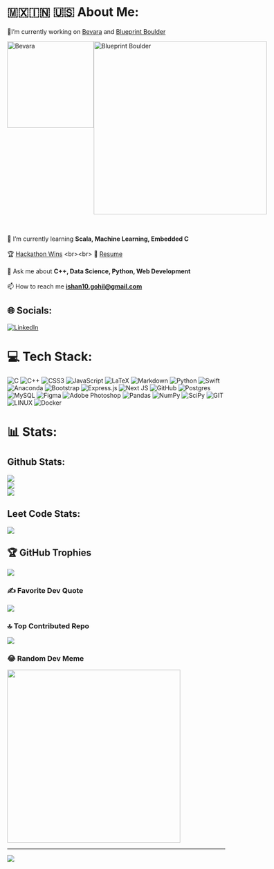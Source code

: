 # 🇲🇽🇮🇳 🇺🇸 About Me:
🔨I’m currently working on [Bevara](https://github.com/bevara-outdoors) and [Blueprint Boulder](https://blueprintboulder.org/)

<div style="display: flex;">
    <div>
        <img src="https://github.com/IshanGProjects/IshanGProjects/assets/86436938/db7ef93e-62a2-4a99-9025-3c2885ea7f6d" alt="Bevara" width="200""/>
    </div>
    <div>
        <img src="https://github.com/IshanGProjects/IshanGProjects/assets/86436938/57f94306-2e21-4156-8b27-c24abe797811" alt="Blueprint Boulder" width="400"/>
    </div>
</div>

  <br><br>🌱 I’m currently learning **Scala, Machine Learning, Embedded C**<br><br> 🏆 [Hackathon Wins](https://devpost.com/IshanGProjects?ref_content=user-portfolio&ref_feature=portfolio&ref_medium=global-nav](https://devpost.com/IshanGProjects?ref_content=user-portfolio&ref_feature=portfolio&ref_medium=global-nav)) <br><br>
  📝 [Resume](https://docs.google.com/document/d/1-TQlXV3YYfbxwekLnvGqMuunpiDEuiMd/edit?usp=sharing&ouid=103089094108005629485&rtpof=true&sd=true)
  <br><br>
💬 Ask me about **C++, Data Science, Python, Web Development**<br><br>
📫 How to reach me **ishan10.gohil@gmail.com**


## 🌐 Socials:
[![LinkedIn](https://img.shields.io/badge/LinkedIn-%230077B5.svg?logo=linkedin&logoColor=white)](https://linkedin.com/in/ishan-gohil) 

# 💻 Tech Stack:
![C](https://img.shields.io/badge/c-%2300599C.svg?style=for-the-badge&logo=c&logoColor=white) ![C++](https://img.shields.io/badge/c++-%2300599C.svg?style=for-the-badge&logo=c%2B%2B&logoColor=white) ![CSS3](https://img.shields.io/badge/css3-%231572B6.svg?style=for-the-badge&logo=css3&logoColor=white) ![JavaScript](https://img.shields.io/badge/javascript-%23323330.svg?style=for-the-badge&logo=javascript&logoColor=%23F7DF1E) ![LaTeX](https://img.shields.io/badge/latex-%23008080.svg?style=for-the-badge&logo=latex&logoColor=white) ![Markdown](https://img.shields.io/badge/markdown-%23000000.svg?style=for-the-badge&logo=markdown&logoColor=white) ![Python](https://img.shields.io/badge/python-3670A0?style=for-the-badge&logo=python&logoColor=ffdd54) ![Swift](https://img.shields.io/badge/swift-F54A2A?style=for-the-badge&logo=swift&logoColor=white) ![Anaconda](https://img.shields.io/badge/Anaconda-%2344A833.svg?style=for-the-badge&logo=anaconda&logoColor=white) ![Bootstrap](https://img.shields.io/badge/bootstrap-%23563D7C.svg?style=for-the-badge&logo=bootstrap&logoColor=white) ![Express.js](https://img.shields.io/badge/express.js-%23404d59.svg?style=for-the-badge&logo=express&logoColor=%2361DAFB) ![Next JS](https://img.shields.io/badge/Next-black?style=for-the-badge&logo=next.js&logoColor=white) ![GitHub](https://img.shields.io/badge/GitHub-%23121011.svg?style=for-the-badge&logo=github&logoColor=white) ![Postgres](https://img.shields.io/badge/postgres-%23316192.svg?style=for-the-badge&logo=postgresql&logoColor=white) ![MySQL](https://img.shields.io/badge/mysql-%2300f.svg?style=for-the-badge&logo=mysql&logoColor=white) 	![Figma](https://img.shields.io/badge/figma-%23F24E1E.svg?style=for-the-badge&logo=figma&logoColor=white) ![Adobe Photoshop](https://img.shields.io/badge/adobephotoshop-%2331A8FF.svg?style=for-the-badge&logo=adobephotoshop&logoColor=white) ![Pandas](https://img.shields.io/badge/pandas-%23150458.svg?style=for-the-badge&logo=pandas&logoColor=white) ![NumPy](https://img.shields.io/badge/numpy-%23013243.svg?style=for-the-badge&logo=numpy&logoColor=white) ![SciPy](https://img.shields.io/badge/SciPy-%230C55A5.svg?style=for-the-badge&logo=scipy&logoColor=%white) ![GIT](https://img.shields.io/badge/Git-fc6d26?style=for-the-badge&logo=git&logoColor=white) ![LINUX](https://img.shields.io/badge/Linux-FCC624?style=for-the-badge&logo=linux&logoColor=black) ![Docker](https://img.shields.io/badge/docker-%230db7ed.svg?style=for-the-badge&logo=docker&logoColor=white)
# 📊 Stats:
## Github Stats:
![](https://github-readme-stats.vercel.app/api?username=IshanGProjects&theme=dark&hide_border=false&include_all_commits=false&count_private=true)<br/>
![](https://github-readme-streak-stats.herokuapp.com/?user=IshanGProjects&theme=dark&hide_border=false)<br/>
![](https://github-readme-stats.vercel.app/api/top-langs/?username=IshanGProjects&theme=dark&hide_border=false&include_all_commits=false&count_private=true&layout=compact)<br/>

## Leet Code Stats:
![](https://leetcard.jacoblin.cool/IshanGProjects?ext=activity)

## 🏆 GitHub Trophies
![](https://github-profile-trophy.vercel.app/?username=IshanGProjects&theme=onestar&no-frame=false&no-bg=false&margin-w=4)

### ✍️ Favorite Dev Quote
![](https://quotes-github-readme.vercel.app/api?type=horizontal&theme=radical)

### 🔝 Top Contributed Repo
![](https://github-contributor-stats.vercel.app/api?username=IshanGProjects&limit=5&theme=dark&combine_all_yearly_contributions=true)

### 😂 Random Dev Meme
<img src='https://randommeme-five.vercel.app/' style="height: 400px;"/>

---
[![](https://visitcount.itsvg.in/api?id=IshanGProjects&icon=0&color=1)](https://visitcount.itsvg.in)

<!-- Proudly created with GPRM ( https://gprm.itsvg.in ) -->
